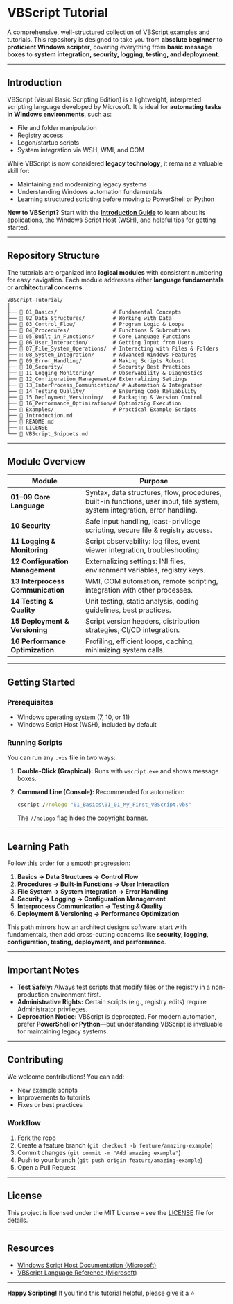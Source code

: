 # VBScript Tutorial

A comprehensive, well-structured collection of VBScript examples and tutorials.
This repository is designed to take you from **absolute beginner** to **proficient Windows scripter**, covering everything from **basic message boxes** to **system integration, security, logging, testing, and deployment**.

---

## Introduction

VBScript (Visual Basic Scripting Edition) is a lightweight, interpreted scripting language developed by Microsoft. It is ideal for **automating tasks in Windows environments**, such as:

* File and folder manipulation
* Registry access
* Logon/startup scripts
* System integration via WSH, WMI, and COM

While VBScript is now considered **legacy technology**, it remains a valuable skill for:

* Maintaining and modernizing legacy systems
* Understanding Windows automation fundamentals
* Learning structured scripting before moving to PowerShell or Python

**New to VBScript?** Start with the **[Introduction Guide](./Introduction.md)** to learn about its applications, the Windows Script Host (WSH), and helpful tips for getting started.

---

## Repository Structure

The tutorials are organized into **logical modules** with consistent numbering for easy navigation. Each module addresses either **language fundamentals** or **architectural concerns**.

```text
VBScript-Tutorial/
│
├── 📂 01_Basics/                  # Fundamental Concepts
├── 📂 02_Data_Structures/         # Working with Data
├── 📂 03_Control_Flow/            # Program Logic & Loops
├── 📂 04_Procedures/              # Functions & Subroutines
├── 📂 05_Built_in_Functions/      # Core Language Functions
├── 📂 06_User_Interaction/        # Getting Input from Users
├── 📂 07_File_System_Operations/  # Interacting with Files & Folders
├── 📂 08_System_Integration/      # Advanced Windows Features
├── 📂 09_Error_Handling/          # Making Scripts Robust
├── 📂 10_Security/                # Security Best Practices
├── 📂 11_Logging_Monitoring/      # Observability & Diagnostics
├── 📂 12_Configuration_Management/# Externalizing Settings
├── 📂 13_InterProcess_Communication/ # Automation & Integration
├── 📂 14_Testing_Quality/         # Ensuring Code Reliability
├── 📂 15_Deployment_Versioning/   # Packaging & Version Control
├── 📂 16_Performance_Optimization/# Optimizing Execution
├── 📂 Examples/                   # Practical Example Scripts
├── 📄 Introduction.md
├── 📄 README.md
├── 📄 LICENSE
└── 📄 VBScript_Snippets.md
```

---

## Module Overview

| Module                            | Purpose                                                                                                                     |
| --------------------------------- | --------------------------------------------------------------------------------------------------------------------------- |
| **01–09 Core Language**           | Syntax, data structures, flow, procedures, built-in functions, user input, file system, system integration, error handling. |
| **10 Security**                   | Safe input handling, least-privilege scripting, secure file & registry access.                                              |
| **11 Logging & Monitoring**       | Script observability: log files, event viewer integration, troubleshooting.                                                 |
| **12 Configuration Management**   | Externalizing settings: INI files, environment variables, registry keys.                                                    |
| **13 Interprocess Communication** | WMI, COM automation, remote scripting, integration with other processes.                                                    |
| **14 Testing & Quality**          | Unit testing, static analysis, coding guidelines, best practices.                                                           |
| **15 Deployment & Versioning**    | Script version headers, distribution strategies, CI/CD integration.                                                         |
| **16 Performance Optimization**   | Profiling, efficient loops, caching, minimizing system calls.                                                               |

---

## Getting Started

### Prerequisites

* Windows operating system (7, 10, or 11)
* Windows Script Host (WSH), included by default

### Running Scripts

You can run any `.vbs` file in two ways:

1. **Double-Click (Graphical):**
   Runs with `wscript.exe` and shows message boxes.

2. **Command Line (Console):**
   Recommended for automation:

   ```cmd
   cscript //nologo "01_Basics\01_01_My_First_VBScript.vbs"
   ```

   The `//nologo` flag hides the copyright banner.

---

## Learning Path

Follow this order for a smooth progression:

1. **Basics → Data Structures → Control Flow**
2. **Procedures → Built-in Functions → User Interaction**
3. **File System → System Integration → Error Handling**
4. **Security → Logging → Configuration Management**
5. **Interprocess Communication → Testing & Quality**
6. **Deployment & Versioning → Performance Optimization**

This path mirrors how an architect designs software: start with fundamentals, then add cross-cutting concerns like **security, logging, configuration, testing, deployment, and performance**.

---

## Important Notes

* **Test Safely:** Always test scripts that modify files or the registry in a non-production environment first.
* **Administrative Rights:** Certain scripts (e.g., registry edits) require Administrator privileges.
* **Deprecation Notice:** VBScript is deprecated. For modern automation, prefer **PowerShell or Python**—but understanding VBScript is invaluable for maintaining legacy systems.

---

## Contributing

We welcome contributions! You can add:

* New example scripts
* Improvements to tutorials
* Fixes or best practices

### Workflow

1. Fork the repo
2. Create a feature branch (`git checkout -b feature/amazing-example`)
3. Commit changes (`git commit -m "Add amazing example"`)
4. Push to your branch (`git push origin feature/amazing-example`)
5. Open a Pull Request

---

## License

This project is licensed under the MIT License – see the [LICENSE](LICENSE) file for details.

---

## Resources

* [Windows Script Host Documentation (Microsoft)](https://docs.microsoft.com/en-us/previous-versions/windows/internet-explorer/ie-developer/scripting-articles/d1et7k7c%28v=vs.84%29)
* [VBScript Language Reference (Microsoft)](https://docs.microsoft.com/en-us/previous-versions/windows/internet-explorer/ie-developer/scripting-articles/d1wf56tt%28v=vs.84%29)

---

**Happy Scripting!**
If you find this tutorial helpful, please give it a ⭐

